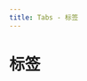 ```yaml
---
title: Tabs - 标签
---
```

# 标签

<ClientOnly>
<template>
<Container title="类型">
<template #list>

888

</template>
<template #code>

  ```vue
  
  ```
</template>
</Container>
</template>
</ClientOnly>

